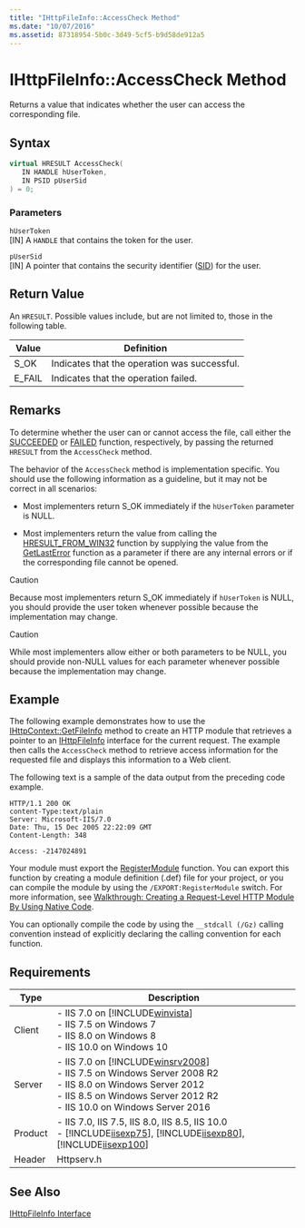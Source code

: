 ```yaml
---
title: "IHttpFileInfo::AccessCheck Method"
ms.date: "10/07/2016"
ms.assetid: 87318954-5b0c-3d49-5cf5-b9d58de912a5
---
```

# IHttpFileInfo::AccessCheck Method
Returns a value that indicates whether the user can access the corresponding file.  
  
## Syntax  
  
```cpp  
virtual HRESULT AccessCheck(  
   IN HANDLE hUserToken,  
   IN PSID pUserSid  
) = 0;  
```  
  
### Parameters  
 `hUserToken`  
 [IN] A `HANDLE` that contains the token for the user.  
  
 `pUserSid`  
 [IN] A pointer that contains the security identifier ([SID](http://go.microsoft.com/fwlink/?LinkId=63529)) for the user.  
  
## Return Value  
 An `HRESULT`. Possible values include, but are not limited to, those in the following table.  
  
|Value|Definition|  
|-----------|----------------|  
|S_OK|Indicates that the operation was successful.|  
|E_FAIL|Indicates that the operation failed.|  
  
## Remarks  
 To determine whether the user can or cannot access the file, call either the [SUCCEEDED](http://go.microsoft.com/fwlink/?LinkId=58226) or [FAILED](http://go.microsoft.com/fwlink/?LinkId=58235) function, respectively, by passing the returned `HRESULT` from the `AccessCheck` method.  
  
 The behavior of the `AccessCheck` method is implementation specific. You should use the following information as a guideline, but it may not be correct in all scenarios:  
  
-   Most implementers return S_OK immediately if the `hUserToken` parameter is NULL.  
  
-   Most implementers return the value from calling the [HRESULT_FROM_WIN32](http://go.microsoft.com/fwlink/?LinkId=58220) function by supplying the value from the [GetLastError](http://go.microsoft.com/fwlink/?LinkId=86917) function as a parameter if there are any internal errors or if the corresponding file cannot be opened.  
  
> [!CAUTION]
>  Because most implementers return S_OK immediately if `hUserToken` is NULL, you should provide the user token whenever possible because the implementation may change.  
  
> [!CAUTION]
>  While most implementers allow either or both parameters to be NULL, you should provide non-NULL values for each parameter whenever possible because the implementation may change.  
  
## Example  
 The following example demonstrates how to use the [IHttpContext::GetFileInfo](../../web-development-reference\native-code-api-reference/ihttpcontext-getfileinfo-method.md) method to create an HTTP module that retrieves a pointer to an [IHttpFileInfo](../../web-development-reference\native-code-api-reference/ihttpfileinfo-interface.md) interface for the current request. The example then calls the `AccessCheck` method to retrieve access information for the requested file and displays this information to a Web client.  
  
<!-- TODO: review snippet reference  [!CODE [IHttpFileInfo#2](IHttpFileInfo#2)]  -->  
  
 The following text is a sample of the data output from the preceding code example.  
  
```  
HTTP/1.1 200 OK  
content-Type:text/plain  
Server: Microsoft-IIS/7.0  
Date: Thu, 15 Dec 2005 22:22:09 GMT  
Content-Length: 348  
  
Access: -2147024891  
```  
  
 Your module must export the [RegisterModule](../../web-development-reference\native-code-api-reference/pfn-registermodule-function.md) function. You can export this function by creating a module definition (.def) file for your project, or you can compile the module by using the `/EXPORT:RegisterModule` switch. For more information, see [Walkthrough: Creating a Request-Level HTTP Module By Using Native Code](../../web-development-reference\native-code-development-overview\walkthrough-creating-a-request-level-http-module-by-using-native-code.md).  
  
 You can optionally compile the code by using the `__stdcall (/Gz)` calling convention instead of explicitly declaring the calling convention for each function.  
  
## Requirements  
  
|Type|Description|  
|----------|-----------------|  
|Client|-   IIS 7.0 on [!INCLUDE[winvista](../../wmi-provider/includes/winvista-md.md)]<br />-   IIS 7.5 on Windows 7<br />-   IIS 8.0 on Windows 8<br />-   IIS 10.0 on Windows 10|  
|Server|-   IIS 7.0 on [!INCLUDE[winsrv2008](../../wmi-provider/includes/winsrv2008-md.md)]<br />-   IIS 7.5 on Windows Server 2008 R2<br />-   IIS 8.0 on Windows Server 2012<br />-   IIS 8.5 on Windows Server 2012 R2<br />-   IIS 10.0 on Windows Server 2016|  
|Product|-   IIS 7.0, IIS 7.5, IIS 8.0, IIS 8.5, IIS 10.0<br />-   [!INCLUDE[iisexp75](../../web-development-reference/native-code-api-reference/includes/iisexp75-md.md)], [!INCLUDE[iisexp80](../../web-development-reference/native-code-api-reference/includes/iisexp80-md.md)], [!INCLUDE[iisexp100](../../web-development-reference/native-code-api-reference/includes/iisexp100-md.md)]|  
|Header|Httpserv.h|  
  
## See Also  
 [IHttpFileInfo Interface](../../web-development-reference\native-code-api-reference/ihttpfileinfo-interface.md)